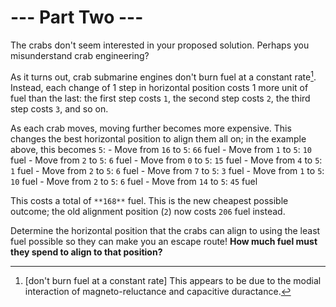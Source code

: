 # --- Part Two ---

The crabs don't seem interested in your proposed solution. Perhaps you misunderstand crab engineering?

As it turns out, crab submarine engines don't burn fuel at a constant rate[^1]. Instead, each change of 1 step in horizontal position costs 1 more unit of fuel than the last: the first step costs `1`, the second step costs `2`, the third step costs `3`, and so on.

As each crab moves, moving further becomes more expensive. This changes the best horizontal position to align them all on; in the example above, this becomes `5`:
    - Move from `16` to `5`: `66` fuel
    - Move from `1` to `5`: `10` fuel
    - Move from `2` to `5`: `6` fuel
    - Move from `0` to `5`: `15` fuel
    - Move from `4` to `5`: `1` fuel
    - Move from `2` to `5`: `6` fuel
    - Move from `7` to `5`: `3` fuel
    - Move from `1` to `5`: `10` fuel
    - Move from `2` to `5`: `6` fuel
    - Move from `14` to `5`: `45` fuel

This costs a total of `**168**` fuel. This is the new cheapest possible outcome; the old alignment position (`2`) now costs `206` fuel instead.

Determine the horizontal position that the crabs can align to using the least fuel possible so they can make you an escape route! **How much fuel must they spend to align to that position?**

[^1]: [don't burn fuel at a constant rate] This appears to be due to the modial interaction of magneto-reluctance and capacitive duractance.
